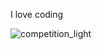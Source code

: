 I love coding

![competition_light](https://road-to-kaggle-grandmaster.vercel.app/api/badges/zacchaeus/competition/light)

